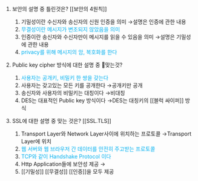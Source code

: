 1. 보안의 설명 중 틀린것은? [[보안의 4원칙]]
	1. 기밀성이란 수신자와 송신자의 신원 인증을 의미
	   →설명은 인증에 관한 내용
	2. <font color="#00b0f0">무결성이란 메시지가 변조되지 않았음을 의미</font>
	3. 인증이란 송신자와 수신자만이 메시지를 읽을 수 있음을 의미
	   →설명은 기밀성에 관한 내용
	4. <font color="#00b0f0">privacy를 위해 메시지의 암, 복호화를 한다</font>

3. Public key cipher 방식에 대한 설명 중 맞는것?
	1. <font color="#00b0f0">사용자는 공개키, 비밀키 한 쌍을 갖는다</font>
	2. 사용자는 갖고있는 모든 키를 공개한다
	   →공개키만 공개
	3. 송신자와 사용자의 비밀키는 대칭이다
	   →비대칭
	4. DES는 대표적인 Public key 방식이다
	   →DES는 대칭키의 [[블럭 싸이퍼]] 방식

4. SSL에 대한 설명 중 맞는 것은? [[SSL.TLS]]
	1. Transport Layer와 Network Layer사이에 위치하는 프로토콜
	   →Transport Layer에 위치
	2. <font color="#00b0f0">웹 서버와 웹 브라우저 간 데이터를 안전히 주고받는 프로토콜</font>
	3. <font color="#00b0f0">TCP와 같이 Handshake Protocol 이다</font>
	4. Http Application들에 보안성 제공
	   →
	5. [[기밀성]] [[무결성]] [[인증]]을 모두 제공